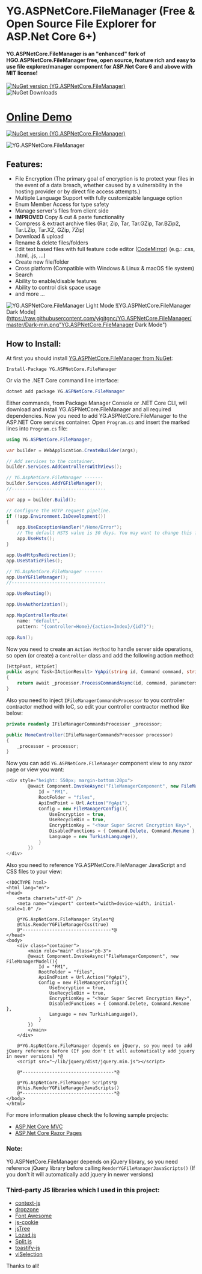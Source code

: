 # YG.ASPNetCore.FileManager (Free & Open Source File Explorer for ASP.Net Core 6+)

#### YG.ASPNetCore.FileManager is an "enhanced" fork of HGO.ASPNetCore.FileManager free, open source, feature rich and easy to use file explorer/manager component for ASP.Net Core 6 and above with MIT license!

[![NuGet version (YG.ASPNetCore.FileManager)](https://img.shields.io/nuget/v/YG.ASPNetCore.FileManager)](https://www.nuget.org/packages/YG.ASPNetCore.FileManager/)  
![NuGet Downloads](https://img.shields.io/nuget/dt/YG.ASPNetCore.FileManager?style=flat&color=%23238636)

# **[Online Demo](https://filemanager.yigitgenc.com/)**

[![NuGet version (YG.ASPNetCore.FileManager)](https://img.shields.io/badge/Demo%20Website%20deployed%20with-FTP%20DEPLOY%20ACTION-%3CCOLOR%3E?style=for-the-badge&color=297FA9)](https://github.com/SamKirkland/FTP-Deploy-Action)  

![YG.ASPNetCore.FileManager](https://raw.githubusercontent.com/yigitgnc/YG.ASPNetCore.FileManager/master/YG.ASPNetCore.FileManager.png "YG.ASPNetCore.FileManager")

## Features:
-  File Encryption (The primary goal of encryption is to protect your files in the event of a data breach, whether caused by a vulnerability in the hosting provider or by direct file access attempts.)
-  Multiple Language Support with fully customizable language option
-  Enum Member Access for type safety
-  Manage server's files from client side
-  **IMPROVED** Copy & cut & paste functionality
-  Compress & extract archive files (Rar, Zip, Tar, Tar.GZip, Tar.BZip2, Tar.LZip, Tar.XZ, GZip, 7Zip)
-  Download & upload
-  Rename & delete files/folders
-  Edit text based files with full feature code editor ([CodeMirror](https://codemirror.net/)) (e.g.: .css, .html, .js, ...)
-  Create new file/folder
-  Cross platform (Compatible with Windows & Linux & macOS file system)
-  Search
-  Ability to enable/disable features
-  Ability to control disk space usage
-  and more ...

![YG.ASPNetCore.FileManager Light Mode](https://raw.githubusercontent.com/yigitgnc/YG.ASPNetCore.FileManager/master/Light-min.png "YG.ASPNetCore.FileManager Light Mode")
![YG.ASPNetCore.FileManager Dark Mode](https://raw.githubusercontent.com/yigitgnc/YG.ASPNetCore.FileManager/master/Dark-min.png"YG.ASPNetCore.FileManager Dark Mode")

## How to Install:
At first you should install  [YG.ASPNetCore.FileManager from NuGet](https://www.nuget.org/packages/YG.ASPNetCore.FileManager/):
```
Install-Package YG.ASPNetCore.FileManager
```
Or via the .NET Core command line interface:

```cs
dotnet add package YG.ASPNetCore.FileManager
```
Either commands, from Package Manager Console or .NET Core CLI, will download and install YG.ASPNetCore.FileManager and all required dependencies.
Now you need to add YG.ASPNetCore.FileManager to the ASP.NET Core services container. Open `Program.cs` and insert the marked lines into `Program.cs` file:
```cs
using YG.ASPNetCore.FileManager;

var builder = WebApplication.CreateBuilder(args);

// Add services to the container.
builder.Services.AddControllersWithViews();

// YG.AspNetCore.FileManager -------
builder.Services.AddYGFileManager();
//-----------------------------------

var app = builder.Build();

// Configure the HTTP request pipeline.
if (!app.Environment.IsDevelopment())
{
    app.UseExceptionHandler("/Home/Error");
    // The default HSTS value is 30 days. You may want to change this for production scenarios, see https://aka.ms/aspnetcore-hsts.
    app.UseHsts();
}

app.UseHttpsRedirection();
app.UseStaticFiles();

// YG.AspNetCore.FileManager -------
app.UseYGFileManager();
//-----------------------------------

app.UseRouting();

app.UseAuthorization();

app.MapControllerRoute(
    name: "default",
    pattern: "{controller=Home}/{action=Index}/{id?}");

app.Run();
```
Now you need to create an `Action Method` to handle server side operations, so open (or create) a `Controller` class and add the following action method:
```cs
[HttpPost, HttpGet]
public async Task<IActionResult> YgApi(string id, Command command, string parameters, IFormFile file)
{
    return await _processor.ProcessCommandAsync(id, command, parameters, file);
}
```
Also you need to inject `IFileManagerCommandsProcessor` to you controller contractor method with IoC, so edit your controller contractor method like below:
```cs
private readonly IFileManagerCommandsProcessor _processor;

public HomeController(IFileManagerCommandsProcessor processor)
{
    _processor = processor;
}
```
Now you can add `YG.ASPNetCore.FileManager` component view to any razor page or view you want:
```cs
<div style="height: 550px; margin-bottom:20px">
        @await Component.InvokeAsync("FileManagerComponent", new FileManagerModel(){
            Id = "FM1",
            RootFolder = "files",
            ApiEndPoint = Url.Action("YgApi"),
            Config = new FileManagerConfig(){
                UseEncryption = true,
                UseRecycleBin = true,
                EncryptionKey = "<Your Super Secret Encryption Key>",
                DisabledFunctions = { Command.Delete, Command.Rename },
                Language = new TurkishLanguage(),                
            }
        })
</div>
```
Also you need to reference YG.ASPNetCore.FileManager JavaScript and CSS files to your view:
```cshtml
<!DOCTYPE html>
<html lang="en">
<head>
    <meta charset="utf-8" />
    <meta name="viewport" content="width=device-width, initial-scale=1.0" />
    
    @*YG.AspNetCore.FileManager Styles*@
    @this.RenderYGFileManagerCss(true)
    @*---------------------------------*@
</head>
<body>
    <div class="container">
        <main role="main" class="pb-3">
        @await Component.InvokeAsync("FileManagerComponent", new FileManagerModel(){
            Id = "FM1",
            RootFolder = "files",
            ApiEndPoint = Url.Action("YgApi"),
            Config = new FileManagerConfig(){
                UseEncryption = true,
                UseRecycleBin = true,
                EncryptionKey = "<Your Super Secret Encryption Key>",
                DisabledFunctions = { Command.Delete, Command.Rename },
                Language = new TurkishLanguage(),                
            }
        })
        </main>
    </div>

    @*YG.AspNetCore.FileManager depends on jQuery, so you need to add jQuery reference before (If you don't it will automatically add jquery in newer versions) *@
    <script src="~/lib/jquery/dist/jquery.min.js"></script>
    
    @*----------------------------------*@

    @*YG.AspNetCore.FileManager Scripts*@
    @this.RenderYGFileManagerJavaScripts()
    @*----------------------------------*@
</body>
</html>
```
For more information please check the following sample projects:
- [ASP.Net Core MVC](https://github.com/yigitgnc/YG.ASPNetCore.FileManager/tree/master/test/YG.ASPNetCore.FileManager.Test)
- [ASP.Net Core Razor Pages](https://github.com/yigitgnc/YG.ASPNetCore.FileManager/tree/master/test/YG.ASPNetCore.FileManager.RazorPages.Test)

### Note:
YG.ASPNetCore.FileManager depends on jQuery library, so you need reference jQuery library before calling `RenderYGFileManagerJavaScripts()` (If you don't it will automatically add jquery in newer versions)

### Third-party JS libraries which I used in this project:
- [context-js](https://github.com/heapoverride/context-js)
- [dropzone](https://github.com/dropzone/dropzone)
- [Font Awesome](https://github.com/FortAwesome/Font-Awesome)
- [js-cookie](https://github.com/js-cookie/js-cookie)
- [jsTree](https://github.com/vakata/jstree)
- [Lozad.js](https://github.com/ApoorvSaxena/lozad.js)
- [Split.js](https://github.com/nathancahill/split)
- [toastify-js](https://github.com/apvarun/toastify-js)
- [viSelection](https://github.com/simonwep/selection)

Thanks to all!

